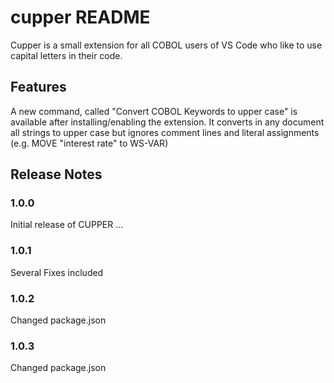 # cupper README

Cupper is a small extension for all COBOL users of VS Code who like to use capital letters in their code.

## Features

A new command, called "Convert COBOL Keywords to upper case" is available after installing/enabling the extension. It converts in any document all strings to upper case but ignores comment lines and literal assignments (e.g. MOVE "interest rate" to WS-VAR)

## Release Notes

### 1.0.0
Initial release of CUPPER ...
### 1.0.1
Several Fixes included
### 1.0.2
Changed package.json
### 1.0.3
Changed package.json